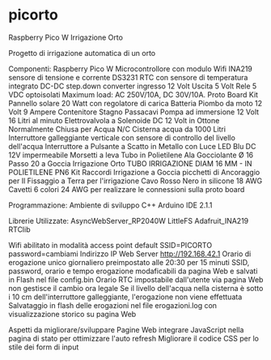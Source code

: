 # picorto
Raspberry Pico W Irrigazione Orto

Progetto di irrigazione automatica di un orto

Componenti:
Raspberry Pico W Microcontrollore con modulo Wifi
INA219 sensore di tensione e corrente
DS3231 RTC con sensore di temperatura integrato
DC-DC step.down converter ingresso 12 Volt Uscita 5 Volt
Rele 5 VDC optoisolati Maximum load: AC 250V/10A, DC 30V/10A. 
Proto Board
Kit Pannello solare 20 Watt con regolatore di carica
Batteria Piombo da moto 12 Volt 9 Ampere
Contenitore Stagno
Passacavi
Pompa ad immersione 12 Volt 16 Litri al minuto
Elettrovalvola a Solenoide DC 12 Volt in Ottone Normalmente Chiusa per Acqua N/C 
Cisterna acqua da 1000 Litri
Interruttore galleggiante verticale con sensore di controllo del livello dell'acqua
Interruttore a Pulsante a Scatto in Metallo con Luce LED Blu DC 12V impermeabile
Morsetti a leva
Tubo in Polietilene Ala Gocciolante Ø 16 Passo 20 a Goccia Irrigazione Orto
TUBO IRRIGAZIONE DIAM 16 MM - IN POLIETILENE PN6
Kit Raccordi Irrigazione a Goccia
picchetti di Ancoraggio per Il Fissaggio a Terra per l'irrigazione
Cavo Rosso Nero in silicone 18 AWG
Cavetti 6 colori 24 AWG per realizzare le connessioni sulla proto board

Programmazione:
Ambiente di sviluppo C++ Arduino IDE 2.1.1

Librerie Utilizzate:
AsyncWebServer_RP2040W
LittleFS
Adafruit_INA219
RTClib

Wifi abilitato in modalità access point default SSID=PICORTO password=cambiami
Indirizzo IP Web Server http://192.168.42.1
Orario di erogazione unico giornaliero preimpostato alle 20:30 per 15 minuti
SSID, password, orario e tempo erogazione modaficabili da pagina Web e salvati in Flash nel file config.bin
Orario RTC impostabile dall'utente via pagina Web non gestisce il cambio ora legale
Se il livello dell'acqua nella cisterna è sotto i 10 cm dell'interruttore galleggiante, l'erogazione non viene effettuata
Salvataggio in flash delle erogazioni nel file erogazioni.log con visualizzazione storico su pagina Web

Aspetti da migliorare/sviluppare
Pagine Web integrare JavaScript nella pagina di stato per ottimizzare l'auto refresh
Migliorare il codice CSS per lo stile dei form di input
